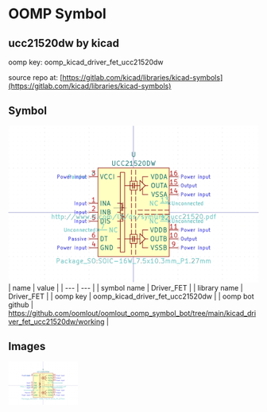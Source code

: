 # OOMP Symbol  
## ucc21520dw  by kicad  
  
oomp key: oomp_kicad_driver_fet_ucc21520dw  
  
source repo at: [https://gitlab.com/kicad/libraries/kicad-symbols](https://gitlab.com/kicad/libraries/kicad-symbols)  
## Symbol  
  
[![working.png](working_600.png)](working.png)  
| name | value | 
| --- | --- | 
| symbol name | Driver_FET | 
| library name | Driver_FET | 
| oomp key | oomp_kicad_driver_fet_ucc21520dw | 
| oomp bot github | https://github.com/oomlout/oomlout_oomp_symbol_bot/tree/main/kicad_driver_fet_ucc21520dw/working | 
## Images  
  
[![working.png](working_140.png)](working.png)  
